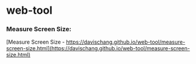 # web-tool

### Measure Screen Size: 
[Measure Screen Size - https://davischang.github.io/web-tool/measure-screen-size.html](https://davischang.github.io/web-tool/measure-screen-size.html)